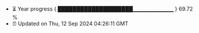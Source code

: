 - ⏳ Year progress { ████████████████████▁▁▁▁▁▁▁▁▁▁ } 69.72 %
- ⏰ Updated on Thu, 12 Sep 2024 04:26:11 GMT

